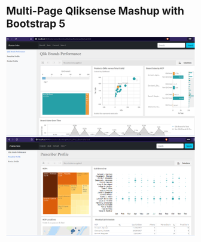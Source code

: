 # Multi-Page Qliksense Mashup with Bootstrap 5


![demo1](https://github.com/vighneshh/multi-page-qliksense-mashup/blob/master/img/demo1.png?raw=true)  ![demo2](https://github.com/vighneshh/multi-page-qliksense-mashup/blob/master/img/demo2.png?raw=true) 



